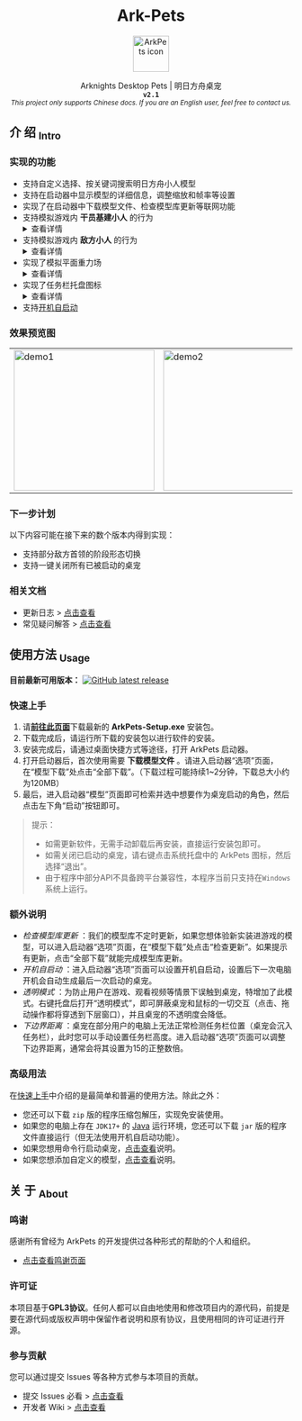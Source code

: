 <!-- 欢迎阅读 Ark-Pets 说明文档 -->
<!-- 仓库：https://github.com/isHarryh/Ark-Pets -->

<div align="center" style="text-align:center">
   <h1> Ark-Pets </h1>
   <img alt="ArkPets icon" width="64" src="https://raw.githubusercontent.com/isHarryh/Ark-Pets/v2.x/assets/icon.png"/>
   <p>
      Arknights Desktop Pets | 明日方舟桌宠 <br>
      <code><b> v2.1 </b></code> <br>
      <sub>
         <i> This project only supports Chinese docs. If you are an English user, feel free to contact us. </i>
      </sub>
   </p>
</div>

## 介 绍 <sub>Intro</sub>
### 实现的功能
- 支持自定义选择、按关键词搜索明日方舟小人模型
- 支持在启动器中显示模型的详细信息，调整缩放和帧率等设置
- 实现了在启动器中下载模型文件、检查模型库更新等联网功能
- 支持模拟游戏内 **干员基建小人** 的行为 <details><summary>查看详情</summary>
    1. 基建小人能够执行行走和坐下的动作
    2. 基建小人能够被鼠标交互 (执行戳一戳动作)
    3. 基建小人能够执行基建动作 (如有)
- 支持模拟游戏内 **敌方小人** 的行为 <details><summary>查看详情</summary>
    1. 敌方小人能够执行行走动作
    2. 敌方小人能够被鼠标交互 (执行攻击动作)
- 实现了模拟平面重力场 <details><summary>查看详情</summary>
    1. 桌宠在被拖拽到空中后能够自由落体
    2. 桌宠可以站立在打开的窗口的边缘上
    3. 桌宠会受地面摩擦力和空气阻力作用
    4. 桌宠会在其他桌宠靠近时被排斥推动
    5. 桌宠活动范围的[下边界距离](#额外说明)可以调整
    6. 桌宠可以被拖拽到扩展显示屏上
- 实现了任务栏托盘图标 <details><summary>查看详情</summary>
    1. 托盘菜单可以选择是否保持当前动作
    2. 托盘菜单可以选择是否启用[透明模式](#额外说明)
    3. 托盘菜单可以用于退出桌宠
- 支持[开机自启动](#额外说明)

### 效果预览图
<table style="margin-left: auto; margin-right: auto;">
    <tr>
        <td> <img alt="demo1" width="250" src="https://raw.githubusercontent.com/isHarryh/Ark-Pets/v2.x/docs/imgs/demo_1.png"> </td>
        <td> <img alt="demo2" width="250" src="https://raw.githubusercontent.com/isHarryh/Ark-Pets/v2.x/docs/imgs/demo_2.png"> </td>
        <td> <img alt="demo3" width="250" src="https://raw.githubusercontent.com/isHarryh/Ark-Pets/v2.x/docs/imgs/demo_3.png"> </td>
    </tr>
</table>

### 下一步计划
以下内容可能在接下来的数个版本内得到实现：
- 支持部分敌方首领的阶段形态切换
- 支持一键关闭所有已被启动的桌宠

### 相关文档
- 更新日志 > [点击查看](CHANGELOG.md)
- 常见疑问解答 > [点击查看](docs/FAQ.md)


## 使用方法 <sub>Usage</sub>
**目前最新可用版本：**
[<img alt="GitHub latest release" src="https://img.shields.io/github/v/release/isHarryh/Ark-Pets?display_name=tag&label=Version&sort=semver&include_prereleases">](https://github.com/isHarryh/Ark-Pets/releases)

### 快速上手
1. 请[**前往此页面**](https://github.com/isHarryh/Ark-Pets/releases)下载最新的 **ArkPets-Setup.exe** 安装包。
2. 下载完成后，请运行所下载的安装包以进行软件的安装。
3. 安装完成后，请通过桌面快捷方式等途径，打开 ArkPets 启动器。
4. 打开启动器后，首次使用需要 **下载模型文件** 。请进入启动器“选项”页面，在“模型下载”处点击“全部下载”。（下载过程可能持续1~2分钟，下载总大小约为120MB）
5. 最后，进入启动器“模型”页面即可检索并选中想要作为桌宠启动的角色，然后点击左下角“启动”按钮即可。  
> 提示：
> - 如需更新软件，无需手动卸载后再安装，直接运行安装包即可。
> - 如需关闭已启动的桌宠，请右键点击系统托盘中的 ArkPets 图标，然后选择“退出”。
> - 由于程序中部分API不具备跨平台兼容性，本程序当前只支持在`Windows`系统上运行。

### 额外说明
- *检查模型库更新* ：我们的模型库不定时更新，如果您想体验新实装进游戏的模型，可以进入启动器“选项”页面，在“模型下载”处点击“检查更新”。如果提示有更新，点击“全部下载”就能完成模型库更新。
- *开机自启动* ：进入启动器“选项”页面可以设置开机自启动，设置后下一次电脑开机会自动生成最后一次启动的桌宠。
- *透明模式* ：为防止用户在游戏、观看视频等情景下误触到桌宠，特增加了此模式。右键托盘后打开“透明模式”，即可屏蔽桌宠和鼠标的一切交互（点击、拖动操作都将穿透到下层窗口），并且桌宠的不透明度会降低。
- *下边界距离* ：桌宠在部分用户的电脑上无法正常检测任务栏位置（桌宠会沉入任务栏），此时您可以手动设置任务栏高度。进入启动器“选项”页面可以调整下边界距离，通常会将其设置为15的正整数倍。

### 高级用法
在[快速上手](#快速上手)中介绍的是最简单和普遍的使用方法。除此之外：
- 您还可以下载 `zip` 版的程序压缩包解压，实现免安装使用。
- 如果您的电脑上存在 `JDK17+` 的 [Java](https://www.java.com) 运行环境，您还可以下载 `jar` 版的程序文件直接运行（但无法使用开机自启动功能）。
- 如果您想用命令行启动桌宠，[点击查看](docs/CmdLine.md)说明。
- 如果您想添加自定义的模型，[点击查看](docs/CustomModel.md)说明。


## 关 于 <sub>About</sub>

### 鸣谢
感谢所有曾经为 ArkPets 的开发提供过各种形式的帮助的个人和组织。  
- [点击查看鸣谢页面](docs/Thanks.md)

### 许可证
本项目基于**GPL3协议**。任何人都可以自由地使用和修改项目内的源代码，前提是要在源代码或版权声明中保留作者说明和原有协议，且使用相同的许可证进行开源。

### 参与贡献
您可以通过提交 Issues 等各种方式参与本项目的贡献。
- 提交 Issues 必看 > [点击查看](docs/Issues.md)
- 开发者 Wiki > [点击查看](https://github.com/isHarryh/Ark-Pets/wiki)
